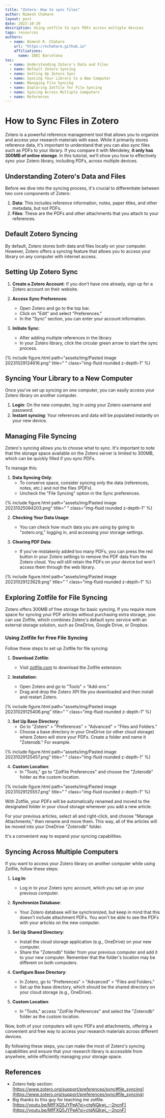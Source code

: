 ```yaml
---
title: "Zotero: How to sync files"
author: Nimesh Chahare
layout: post
date: 2023-10-29
description: Using zotfile to sync PDFs across multiple devices
tags: resources
authors:
  - name: Nimesh R. Chahare
    url: "https://nchahare.github.io"
    affiliations:
      name: IBEC Barcelona
toc:
  - name: Understanding Zotero's Data and Files
  - name: Default Zotero Syncing
  - name: Setting Up Zotero Sync
  - name: Syncing Your Library to a New Computer
  - name: Managing File Syncing
  - name: Exploring Zotfile for File Syncing
  - name: Syncing Across Multiple Computers
  - name: References
---
```


# How to Sync Files in Zotero

Zotero is a powerful reference management tool that allows you to organize and access your research materials with ease. While it primarily stores reference data, it's important to understand that you can also sync files such as PDFs to your library. If you compare it with Mendeley, **it only has 300MB of online storage**. In this tutorial, we'll show you how to effectively sync your Zotero library, including PDFs, across multiple devices.

## Understanding Zotero's Data and Files

Before we dive into the syncing process, it's crucial to differentiate between two core components of Zotero:

1. **Data**: This includes reference information, notes, paper titles, and other metadata, but not PDFs.
2. **Files**: These are the PDFs and other attachments that you attach to your references.

## Default Zotero Syncing

By default, Zotero stores both data and files locally on your computer. However, Zotero offers a syncing feature that allows you to access your library on any computer with internet access.

## Setting Up Zotero Sync

1. **Create a Zotero Account**: If you don't have one already, sign up for a Zotero account on their website.

2. **Access Sync Preferences**:
   - Open Zotero and go to the top bar.
   - Click on "Edit" and select "Preferences."
   - In the "Sync" section, you can enter your account information.

3. **Initiate Sync**:
   - After adding multiple references in the library
   - In your Zotero library, click the circular green arrow to start the sync process.

<div class="row justify-content-sm-center">
{% include figure.html path="assets/img/Pasted image 20231029124616.png" title=" " class="img-fluid rounded z-depth-1" %}
</div>

## Syncing Your Library to a New Computer

Once you've set up syncing on one computer, you can easily access your Zotero library on another computer.

1. **Login**: On the new computer, log in using your Zotero username and password.
2. **Instant syncing**: Your references and data will be populated instantly on your new device.

## Managing File Syncing

Zotero's syncing allows you to choose what to sync. It's important to note that the storage space available on the Zotero server is limited to 300MB, which can be quickly filled if you sync PDFs.

To manage this:

1. **Data Syncing Only**:
   - To conserve space, consider syncing only the data (references, notes, etc.) and not the files (PDFs).
   - Uncheck the "File Syncing" option in the Sync preferences.

<div class="row justify-content-sm-center">
{% include figure.html path="assets/img/Pasted image 20231025084203.png" title=" " class="img-fluid rounded z-depth-1" %}
</div>

2. **Checking Your Data Usage**:
   - You can check how much data you are using by going to "zotero.org," logging in, and accessing your storage settings.

3. **Clearing PDF Data**:
   - If you've mistakenly added too many PDFs, you can press the red button in your Zotero settings to remove the PDF data from the Zotero cloud. You will still retain the PDFs on your device but won't access them through the web library.

<div class="row justify-content-sm-center">
{% include figure.html path="assets/img/Pasted image 20231029123629.png" title=" " class="img-fluid rounded z-depth-1" %}
</div>

## Exploring Zotfile for File Syncing

Zotero offers 300MB of free storage for basic syncing. If you require more space for syncing your PDF articles without purchasing extra storage, you can use Zotfile, which combines Zotero's default sync service with an external storage solution, such as OneDrive, Google Drive, or Dropbox.

### Using Zotfile for Free File Syncing

Follow these steps to set up Zotfile for file syncing:

1. **Download Zotfile**:
   - Visit [zotfile.com](http://zotfile.com) to download the Zotfile extension.

2. **Installation**:
   - Open Zotero and go to "Tools" > "Add-ons."
   - Drag and drop the Zotero XPI file you downloaded and then install and restart Zotero.

<div class="row justify-content-sm-center">
{% include figure.html path="assets/img/Pasted image 20231029125406.png" title=" " class="img-fluid rounded z-depth-1" %}
</div>

3. **Set Up Base Directory**:
   - Go to "Zotero" > "Preferences" > "Advanced" > "Files and Folders."
   - Choose a base directory in your OneDrive (or other cloud storage) where Zotero will store your PDFs. Create a folder and name it "Zoterodb." For example.

<div class="row justify-content-sm-center">
{% include figure.html path="assets/img/Pasted image 20231029125457.png" title=" " class="img-fluid rounded z-depth-1" %}
</div>

4. **Custom Location**:
   - In "Tools," go to "ZotFile Preferences" and choose the "Zoterodb" folder as the custom location.

<div class="row justify-content-sm-center">
{% include figure.html path="assets/img/Pasted image 20231029125557.png" title=" " class="img-fluid rounded z-depth-1" %}
</div>

With Zotfile, your PDFs will be automatically renamed and moved to the designated folder in your cloud storage whenever you add a new article. 

For your previous articles, select all and right-click, and choose "Manage Attachments," then rename and move them. This way, all of the articles will be moved into your OneDrive "Zoterodb" folder. 

It's a convenient way to expand your syncing capabilities.

## Syncing Across Multiple Computers

If you want to access your Zotero library on another computer while using Zotfile, follow these steps:

1. **Log In**:
   - Log in to your Zotero sync account, which you set up on your previous computer.

2. **Synchronize Database**:
   - Your Zotero database will be synchronized, but keep in mind that this doesn't include attachment PDFs. You won't be able to see the PDFs with your articles on the new computer.

3. **Set Up Shared Directory**:
   - Install the cloud storage application (e.g., OneDrive) on your new computer.
   - Share the "Zoterodb" folder from your previous computer and add it to your new computer. Remember that the folder's location may be different on both computers.

4. **Configure Base Directory**:
   - In Zotero, go to "Preferences" > "Advanced" > "Files and Folders."
   - Set up the base directory, which should be the shared directory on your cloud storage (e.g., OneDrive).

5. **Custom Location**:
   - In "Tools," access "ZotFile Preferences" and select the "Zoterodb" folder as the custom location.

Now, both of your computers will sync PDFs and attachments, offering a convenient and free way to access your research materials across different devices.

By following these steps, you can make the most of Zotero's syncing capabilities and ensure that your research library is accessible from anywhere, while efficiently managing your storage space.

## References

- Zotero help section: [https://www.zotero.org/support/preferences/sync#file_syncing](https://www.zotero.org/support/preferences/sync#file_syncing)
- Big thanks to this guy for teaching me zotfile. [https://youtu.be/MfFXQ5JYPeA?si=ctgNQkwj_--2ncnF](https://youtu.be/MfFXQ5JYPeA?si=ctgNQkwj_--2ncnF)
